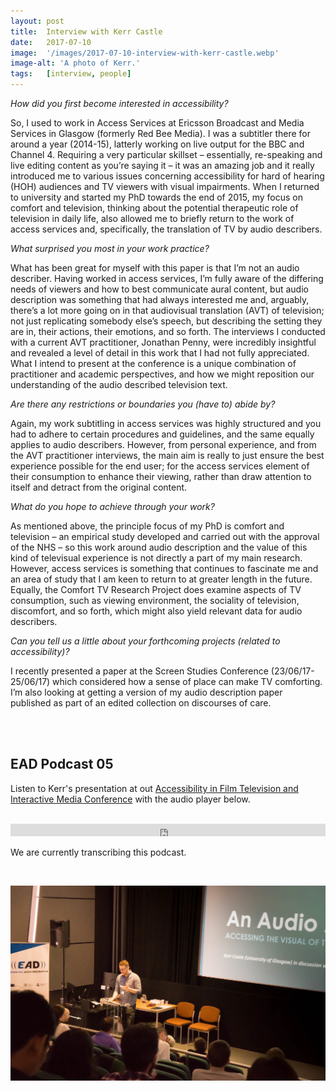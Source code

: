 ```yaml
---
layout: post
title:  Interview with Kerr Castle
date:   2017-07-10
image:  '/images/2017-07-10-interview-with-kerr-castle.webp'
image-alt: 'A photo of Kerr.'
tags:   [interview, people]
---
```


*How did you first become interested in accessibility?*

So, I used to work in Access Services at Ericsson Broadcast and Media Services in Glasgow (formerly Red Bee Media). I was a subtitler there for around a year (2014-15), latterly working on live output for the BBC and Channel 4. Requiring a very particular skillset – essentially, re-speaking and live editing content as you’re saying it – it was an amazing job and it really introduced me to various issues concerning accessibility for hard of hearing (HOH) audiences and TV viewers with visual impairments. When I returned to university and started my PhD towards the end of 2015, my focus on comfort and television, thinking about the potential therapeutic role of television in daily life, also allowed me to briefly return to the work of access services and, specifically, the translation of TV by audio describers.

*What surprised you most in your work practice?*

What has been great for myself with this paper is that I’m not an audio describer. Having worked in access services, I’m fully aware of the differing needs of viewers and how to best communicate aural content, but audio description was something that had always interested me and, arguably, there’s a lot more going on in that audiovisual translation (AVT) of television; not just replicating somebody else’s speech, but describing the setting they are in, their actions, their emotions, and so forth. The interviews I conducted with a current AVT practitioner, Jonathan Penny, were incredibly insightful and revealed a level of detail in this work that I had not fully appreciated. What I intend to present at the conference is a unique combination of practitioner and academic perspectives, and how we might reposition our understanding of the audio described television text.

*Are there any restrictions or boundaries you (have to) abide by?*

Again, my work subtitling in access services was highly structured and you had to adhere to certain procedures and guidelines, and the same equally applies to audio describers. However, from personal experience, and from the AVT practitioner interviews, the main aim is really to just ensure the best experience possible for the end user; for the access services element of their consumption to enhance their viewing, rather than draw attention to itself and detract from the original content.

*What do you hope to achieve through your work?*

As mentioned above, the principle focus of my PhD is comfort and television – an empirical study developed and carried out with the approval of the NHS – so this work around audio description and the value of this kind of televisual experience is not directly a part of my main research. However, access services is something that continues to fascinate me and an area of study that I am keen to return to at greater length in the future. Equally, the Comfort TV Research Project does examine aspects of TV consumption, such as viewing environment, the sociality of television, discomfort, and so forth, which might also yield relevant data for audio describers.

*Can you tell us a little about your forthcoming projects (related to accessibility)?*

I recently presented a paper at the Screen Studies Conference (23/06/17-25/06/17) which considered how a sense of place can make TV comforting. I’m also looking at getting a version of my audio description paper published as part of an edited collection on discourses of care.

<br><br>

## EAD Podcast 05
Listen to Kerr's presentation at out [Accessibility in Film Television and Interactive Media Conference](/conference-on-accessibility-in-film-television-and-interactive-media/) with the audio player below. 

<br>

<iframe title="EAD podcast 05." width="100%" height="20" scrolling="no" frameborder="no" src="https://w.soundcloud.com/player/?url=https%3A//api.soundcloud.com/tracks/372529187&amp;color=daa95f&amp;inverse=false&amp;auto_false=true&amp;show_user=true"></iframe>

<br>

We are currently transcribing this podcast.

<br>

![Kerr presenting](../images/2017-12-05-kerr-castle-ead-presentation.webp)
